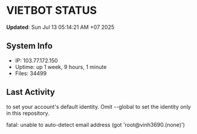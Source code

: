 # VIETBOT STATUS
**Updated**: Sun Jul 13 05:14:21 AM +07 2025

## System Info
- IP: 103.77.172.150
- Uptime: up 1 week, 9 hours, 1 minute
- Files: 34499

## Last Activity

to set your account's default identity.
Omit --global to set the identity only in this repository.

fatal: unable to auto-detect email address (got 'root@vinh3690.(none)')
